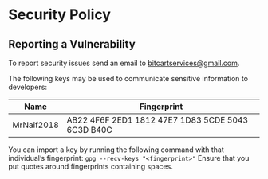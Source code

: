 # Security Policy

## Reporting a Vulnerability

To report security issues send an email to bitcartservices@gmail.com.

The following keys may be used to communicate sensitive information to developers:

| Name | Fingerprint |
|------|-------------|
| MrNaif2018 | AB22 4F6F 2ED1 1812 47E7  1D83 5CDE 5043 6C3D B40C |

You can import a key by running the following command with that
individual’s fingerprint: `gpg --recv-keys "<fingerprint>"`
Ensure that you put quotes around fingerprints containing spaces.
